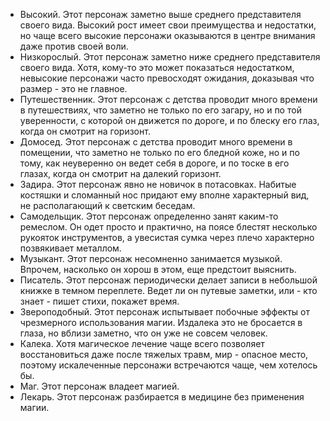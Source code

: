 * Высокий. Этот персонаж заметно выше среднего представителя своего вида. Высокий рост имеет свои преимущества и недостатки, но чаще всего высокие персонажи оказываются в центре внимания даже против своей воли.
* Низкорослый. Этот персонаж заметно ниже среднего представителя своего вида. Хотя, кому-то это может показаться недостатком, невысокие персонажи часто превосходят ожидания, доказывая что размер - это не главное.
* Путешественник. Этот персонаж с детства проводит много времени в путешествиях, что заметно не только по его загару, но и по той уверенности, с которой он движется по дороге, и по блеску его глаз, когда он смотрит на горизонт.
* Домосед. Этот персонаж с детства проводит много времени в помещении, что заметно не только по его бледной коже, но и по тому, как неуверенно он ведет себя в дороге, и по тоске в его глазах, когда он смотрит на далекий горизонт.
* Задира. Этот персонаж явно не новичок в потасовках. Набитые костяшки и сломанный нос придают ему вполне характерный вид, не располагающий к светским беседам.
* Самодельщик. Этот персонаж определенно занят каким-то ремеслом. Он одет просто и практично, на поясе блестят несколько рукояток инструментов, а увесистая сумка через плечо характерно позвякивает металлом.
* Музыкант. Этот персонаж несомненно занимается музыкой. Впрочем, насколько он хорош в этом, еще предстоит выяснить.
* Писатель. Этот персонаж периодически делает записи в небольшой книжке в темном переплете. Ведет ли он путевые заметки, или - кто знает - пишет стихи, покажет время.
* Звероподобный. Этот персонаж испытывает побочные эффекты от чрезмерного использования магии. Издалека это не бросается в глаза, но вблизи заметно, что он уже не совсем человек.
* Калека. Хотя магическое лечение чаще всего позволяет восстановиться даже после тяжелых травм, мир - опасное место, поэтому искалеченные персонажи встречаются чаще, чем хотелось бы.
* Маг. Этот персонаж владеет магией.
* Лекарь. Этот персонаж разбирается в медицине без применения магии.